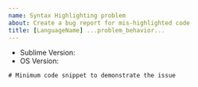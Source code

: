 ```yaml
---
name: Syntax Highlighting problem
about: Create a bug report for mis-highlighted code
title: [LanguageName] ...problem_behavior...
---
```


<!-- Please search existing issues to avoid creating duplicates. Also, if -->
<!-- you are able, follow the directions at https://github.com/sublimehq/Packages#installation -->
<!-- to check the latest version of this language highlighting. -->

- Sublime Version:
- OS Version:

<!-- Replace 'lang' below with the GitHub language identifier for your problem (e.g. 'html' or 'java') -->

``` lang
# Minimum code snippet to demonstrate the issue
```

<!-- If you believe it is helpful, include a screenshot of the code in your Sublime Text window. -->
